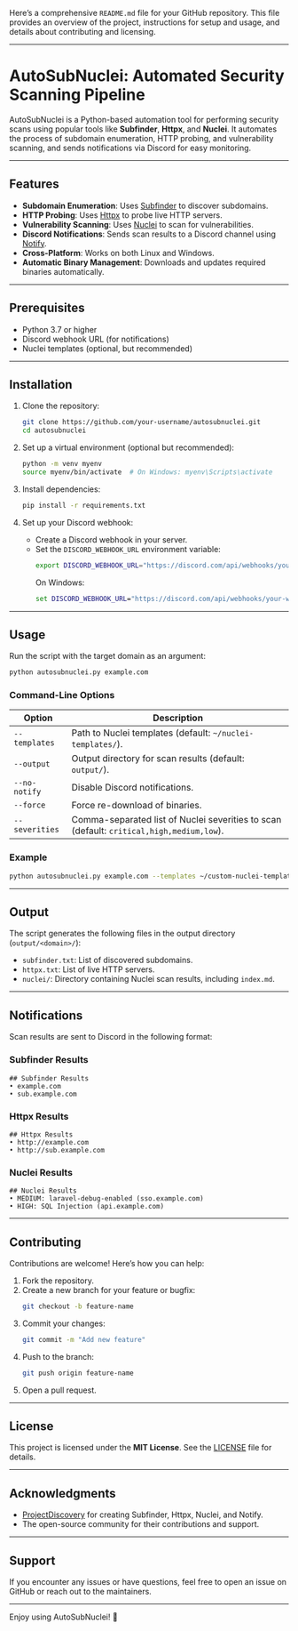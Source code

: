 Here’s a comprehensive `README.md` file for your GitHub repository. This file provides an overview of the project, instructions for setup and usage, and details about contributing and licensing.

---

# AutoSubNuclei: Automated Security Scanning Pipeline

AutoSubNuclei is a Python-based automation tool for performing security scans using popular tools like **Subfinder**, **Httpx**, and **Nuclei**. It automates the process of subdomain enumeration, HTTP probing, and vulnerability scanning, and sends notifications via Discord for easy monitoring.

---

## Features

- **Subdomain Enumeration**: Uses [Subfinder](https://github.com/projectdiscovery/subfinder) to discover subdomains.
- **HTTP Probing**: Uses [Httpx](https://github.com/projectdiscovery/httpx) to probe live HTTP servers.
- **Vulnerability Scanning**: Uses [Nuclei](https://github.com/projectdiscovery/nuclei) to scan for vulnerabilities.
- **Discord Notifications**: Sends scan results to a Discord channel using [Notify](https://github.com/projectdiscovery/notify).
- **Cross-Platform**: Works on both Linux and Windows.
- **Automatic Binary Management**: Downloads and updates required binaries automatically.

---

## Prerequisites

- Python 3.7 or higher
- Discord webhook URL (for notifications)
- Nuclei templates (optional, but recommended)

---

## Installation

1. Clone the repository:
   ```bash
   git clone https://github.com/your-username/autosubnuclei.git
   cd autosubnuclei
   ```

2. Set up a virtual environment (optional but recommended):
   ```bash
   python -m venv myenv
   source myenv/bin/activate  # On Windows: myenv\Scripts\activate
   ```

3. Install dependencies:
   ```bash
   pip install -r requirements.txt
   ```

4. Set up your Discord webhook:
   - Create a Discord webhook in your server.
   - Set the `DISCORD_WEBHOOK_URL` environment variable:
     ```bash
     export DISCORD_WEBHOOK_URL="https://discord.com/api/webhooks/your-webhook-url"
     ```
     On Windows:
     ```cmd
     set DISCORD_WEBHOOK_URL="https://discord.com/api/webhooks/your-webhook-url"
     ```

---

## Usage

Run the script with the target domain as an argument:
```bash
python autosubnuclei.py example.com
```

### Command-Line Options

| Option          | Description                                                                 |
|-----------------|-----------------------------------------------------------------------------|
| `--templates`   | Path to Nuclei templates (default: `~/nuclei-templates/`).                  |
| `--output`      | Output directory for scan results (default: `output/`).                     |
| `--no-notify`   | Disable Discord notifications.                                              |
| `--force`       | Force re-download of binaries.                                              |
| `--severities`  | Comma-separated list of Nuclei severities to scan (default: `critical,high,medium,low`). |

### Example

```bash
python autosubnuclei.py example.com --templates ~/custom-nuclei-templates --severities critical,high
```

---

## Output

The script generates the following files in the output directory (`output/<domain>/`):

- `subfinder.txt`: List of discovered subdomains.
- `httpx.txt`: List of live HTTP servers.
- `nuclei/`: Directory containing Nuclei scan results, including `index.md`.

---

## Notifications

Scan results are sent to Discord in the following format:

### Subfinder Results
```
## Subfinder Results
• example.com
• sub.example.com
```

### Httpx Results
```
## Httpx Results
• http://example.com
• http://sub.example.com
```

### Nuclei Results
```
## Nuclei Results
• MEDIUM: laravel-debug-enabled (sso.example.com)
• HIGH: SQL Injection (api.example.com)
```

---

## Contributing

Contributions are welcome! Here’s how you can help:

1. Fork the repository.
2. Create a new branch for your feature or bugfix:
   ```bash
   git checkout -b feature-name
   ```
3. Commit your changes:
   ```bash
   git commit -m "Add new feature"
   ```
4. Push to the branch:
   ```bash
   git push origin feature-name
   ```
5. Open a pull request.

---

## License

This project is licensed under the **MIT License**. See the [LICENSE](LICENSE) file for details.

---

## Acknowledgments

- [ProjectDiscovery](https://github.com/projectdiscovery) for creating Subfinder, Httpx, Nuclei, and Notify.
- The open-source community for their contributions and support.

---

## Support

If you encounter any issues or have questions, feel free to open an issue on GitHub or reach out to the maintainers.

---

Enjoy using AutoSubNuclei! 🚀

